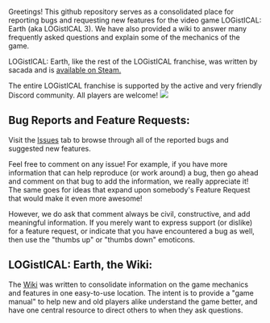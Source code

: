 Greetings! This github repository serves as a consolidated place for reporting bugs and requesting new features for the video game LOGistICAL: Earth (aka LOGistICAL 3). We have also provided a wiki to answer many frequently asked questions and explain some of the mechanics of the game.

LOGistICAL: Earth, like the rest of the LOGistICAL franchise, was written by sacada and is [available on Steam.](https://store.steampowered.com/app/672150/LOGistICAL_3_Earth/)

The entire LOGistICAL franchise is supported by the active and very friendly Discord community. All players are welcome! <a href="https://discord.gg/xytyWUA"><img src="https://img.shields.io/badge/discord-join-7289DA.svg?logo=discord&longCache=true&style=flat" /></a>

## Bug Reports and Feature Requests:

Visit the [Issues](https://github.com/rayanth/demo-LOGistICAL-issues/issues) tab to browse through all of the reported bugs and suggested new features.

Feel free to comment on any issue! For example, if you have more information that can help reproduce (or work around) a bug, then go ahead and comment on that bug to add the information, we really appreciate it! The same goes for ideas that expand upon somebody's Feature Request that would make it even more awesome!

However, we do ask that comment always be civil, constructive, and add meaningful information. If you merely want to express support (or dislike) for a feature request, or indicate that you have encountered a bug as well, then use the "thumbs up" or "thumbs down" emoticons.

## LOGistICAL: Earth, the Wiki:

The [Wiki](https://github.com/rayanth/demo-LOGistICAL-issues/wiki) was written to consolidate information on the game mechanics and features in one easy-to-use location. The intent is to provide a "game manual" to help new and old players alike understand the game better, and have one central resource to direct others to when they ask questions.
